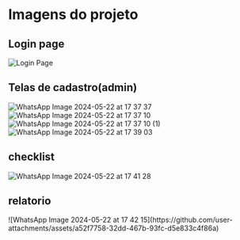 <h1>Imagens do projeto</h1>
<h2> Login page</h2>

![Login Page](https://github.com/user-attachments/assets/3b4308b0-103e-4b5c-b78a-cb101bc76dcc)

<h2>Telas de cadastro(admin)</h2>

![WhatsApp Image 2024-05-22 at 17 37 37](https://github.com/user-attachments/assets/83adab1a-7de6-4e37-bae4-146d5e2b3a50)
![WhatsApp Image 2024-05-22 at 17 37 10](https://github.com/user-attachments/assets/10ae4d33-77a3-4ce3-b602-65219ad09eb6)
![WhatsApp Image 2024-05-22 at 17 37 10 (1)](https://github.com/user-attachments/assets/9d9cca9d-ac89-4b41-9547-e125587fcb4f)
![WhatsApp Image 2024-05-22 at 17 39 03](https://github.com/user-attachments/assets/32da1e76-7093-4e3b-8474-b2181707d8ba)

<h2>checklist</h2>

![WhatsApp Image 2024-05-22 at 17 41 28](https://github.com/user-attachments/assets/e50474fb-c83e-4973-bcd9-bc9035693103)

<h2> relatorio</h2>
![WhatsApp Image 2024-05-22 at 17 42 15](https://github.com/user-attachments/assets/a52f7758-32dd-467b-93fc-d5e833c4f86a)
